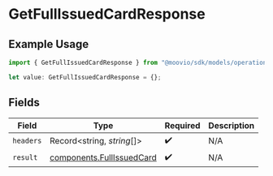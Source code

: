 # GetFullIssuedCardResponse

## Example Usage

```typescript
import { GetFullIssuedCardResponse } from "@moovio/sdk/models/operations";

let value: GetFullIssuedCardResponse = {};
```

## Fields

| Field                                                                  | Type                                                                   | Required                                                               | Description                                                            |
| ---------------------------------------------------------------------- | ---------------------------------------------------------------------- | ---------------------------------------------------------------------- | ---------------------------------------------------------------------- |
| `headers`                                                              | Record<string, *string*[]>                                             | :heavy_check_mark:                                                     | N/A                                                                    |
| `result`                                                               | [components.FullIssuedCard](../../models/components/fullissuedcard.md) | :heavy_check_mark:                                                     | N/A                                                                    |
